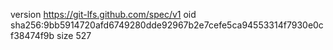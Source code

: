 version https://git-lfs.github.com/spec/v1
oid sha256:9bb5914720afd6749280dde92967b2e7cefe5ca94553314f7930e0cf38474f9b
size 527
